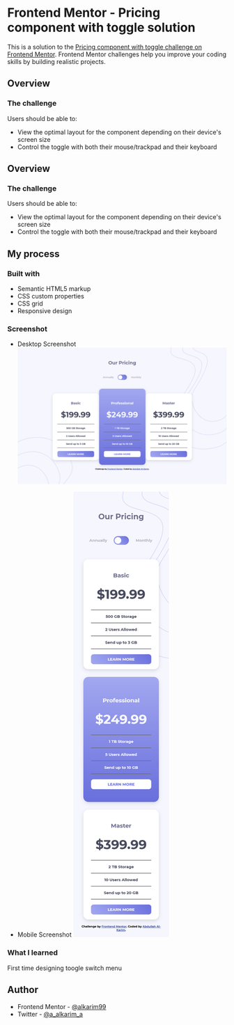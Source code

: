 # Frontend Mentor - Pricing component with toggle solution

This is a solution to the [Pricing component with toggle challenge on Frontend Mentor](https://www.frontendmentor.io/challenges/pricing-component-with-toggle-8vPwRMIC). Frontend Mentor challenges help you improve your coding skills by building realistic projects.

## Overview

### The challenge

Users should be able to:

- View the optimal layout for the component depending on their device's screen size
- Control the toggle with both their mouse/trackpad and their keyboard

## Overview

### The challenge

Users should be able to:

- View the optimal layout for the component depending on their device's screen size
- Control the toggle with both their mouse/trackpad and their keyboard

## My process

### Built with

- Semantic HTML5 markup
- CSS custom properties
- CSS grid
- Responsive design

### Screenshot

- Desktop Screenshot
![](./Screenshot-Desktop.png)

- Mobile Screenshot
![](./Screenshot-Mobile.png)

### What I learned
First time designing toogle switch menu

## Author

- Frontend Mentor - [@alkarim99](https://www.frontendmentor.io/profile/alkarim99)
- Twitter - [@a_alkarim_a](https://www.twitter.com/a_alkarim_a)
